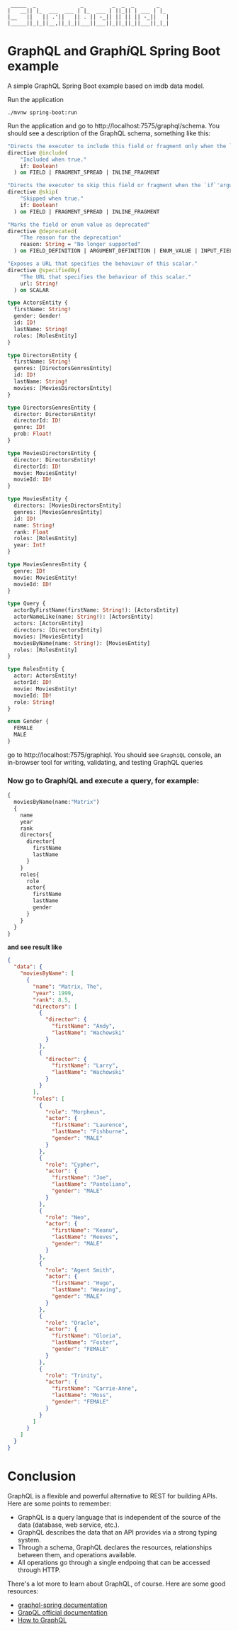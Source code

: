 ````
 _____  _              _         _  _  _       _   
|   __|| |_  ___  ___ | |_  ___ | ||_|| | ___ | |_ 
|__   ||   || .'||   || . || -_|| || || || -_||   |
|_____||_|_||__,||_|_||___||___||_||_||_||___||_|_|

````

# GraphQL and Graph*i*QL Spring Boot  example

A simple GraphQL Spring Boot example based on imdb data model.   

Run the application 
```shell
./mvnw spring-boot:run
```

Run the application and go to http://localhost:7575/graphql/schema. You should see a description of the GraphQL schema, something like this:

```graphql
"Directs the executor to include this field or fragment only when the `if` argument is true"
directive @include(
    "Included when true."
    if: Boolean!
  ) on FIELD | FRAGMENT_SPREAD | INLINE_FRAGMENT

"Directs the executor to skip this field or fragment when the `if`'argument is true."
directive @skip(
    "Skipped when true."
    if: Boolean!
  ) on FIELD | FRAGMENT_SPREAD | INLINE_FRAGMENT

"Marks the field or enum value as deprecated"
directive @deprecated(
    "The reason for the deprecation"
    reason: String = "No longer supported"
  ) on FIELD_DEFINITION | ARGUMENT_DEFINITION | ENUM_VALUE | INPUT_FIELD_DEFINITION

"Exposes a URL that specifies the behaviour of this scalar."
directive @specifiedBy(
    "The URL that specifies the behaviour of this scalar."
    url: String!
  ) on SCALAR

type ActorsEntity {
  firstName: String!
  gender: Gender!
  id: ID!
  lastName: String!
  roles: [RolesEntity]
}

type DirectorsEntity {
  firstName: String!
  genres: [DirectorsGenresEntity]
  id: ID!
  lastName: String!
  movies: [MoviesDirectorsEntity]
}

type DirectorsGenresEntity {
  director: DirectorsEntity!
  directorId: ID!
  genre: ID!
  prob: Float!
}

type MoviesDirectorsEntity {
  director: DirectorsEntity!
  directorId: ID!
  movie: MoviesEntity!
  movieId: ID!
}

type MoviesEntity {
  directors: [MoviesDirectorsEntity]
  genres: [MoviesGenresEntity]
  id: ID!
  name: String!
  rank: Float
  roles: [RolesEntity]
  year: Int!
}

type MoviesGenresEntity {
  genre: ID!
  movie: MoviesEntity!
  movieId: ID!
}

type Query {
  actorByFirstName(firstName: String!): [ActorsEntity]
  actorNameLike(name: String!): [ActorsEntity]
  actors: [ActorsEntity]
  directors: [DirectorsEntity]
  movies: [MoviesEntity]
  moviesByName(name: String!): [MoviesEntity]
  roles: [RolesEntity]
}

type RolesEntity {
  actor: ActorsEntity!
  actorId: ID!
  movie: MoviesEntity!
  movieId: ID!
  role: String!
}

enum Gender {
  FEMALE
  MALE
}
```
go to http://localhost:7575/graphiql. You should see `GraphiQL` console, an in-browser tool for writing, validating, and testing GraphQL queries

### Now go to Graph*i*QL and execute a query, for example:

```graphql
{
  moviesByName(name:"Matrix")
  {
    name
    year
    rank
    directors{
      director{
        firstName
        lastName
      }
    }
    roles{
      role
      actor{
        firstName
        lastName
        gender
      }
    }
  }
}
```
**and see result like**  

```json
{
  "data": {
    "moviesByName": [
      {
        "name": "Matrix, The",
        "year": 1999,
        "rank": 8.5,
        "directors": [
          {
            "director": {
              "firstName": "Andy",
              "lastName": "Wachowski"
            }
          },
          {
            "director": {
              "firstName": "Larry",
              "lastName": "Wachowski"
            }
          }
        ],
        "roles": [
          {
            "role": "Morpheus",
            "actor": {
              "firstName": "Laurence",
              "lastName": "Fishburne",
              "gender": "MALE"
            }
          },
          {
            "role": "Cypher",
            "actor": {
              "firstName": "Joe",
              "lastName": "Pantoliano",
              "gender": "MALE"
            }
          },
          {
            "role": "Neo",
            "actor": {
              "firstName": "Keanu",
              "lastName": "Reeves",
              "gender": "MALE"
            }
          },
          {
            "role": "Agent Smith",
            "actor": {
              "firstName": "Hugo",
              "lastName": "Weaving",
              "gender": "MALE"
            }
          },
          {
            "role": "Oracle",
            "actor": {
              "firstName": "Gloria",
              "lastName": "Foster",
              "gender": "FEMALE"
            }
          },
          {
            "role": "Trinity",
            "actor": {
              "firstName": "Carrie-Anne",
              "lastName": "Moss",
              "gender": "FEMALE"
            }
          }
        ]
      }
    ]
  }
}
```


# Conclusion   

GraphQL is a flexible and powerful alternative to REST for building APIs. Here are some points to remember:
- GraphQL is a query language that is independent of the source of the data (database, web service, etc.).
- GraphQL describes the data that an API provides via a strong typing system.
- Through a schema, GraphQL declares the resources, relationships between them, and operations available.
- All operations go through a single endpoing that can be accessed through HTTP.

There's a lot more to learn about GraphQL, of course. Here are some good resources:
- [graphql-spring documentation](https://docs.spring.io/spring-graphql/docs/1.0.0-M2/reference/html/)
- [GrapQL official documentation](http://graphql.org/learn/)
- [How to GraphQL](https://www.howtographql.com/basics/0-introduction/)

